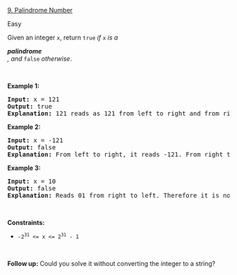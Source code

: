 <a class="no-underline hover:text-blue-s dark:hover:text-dark-blue-s truncate cursor-text whitespace-normal hover:!text-[inherit]" href="/problems/palindrome-number/">9. Palindrome Number</a>
<div class="relative inline-flex items-center justify-center text-caption px-2 py-1 gap-1 rounded-full bg-fill-secondary text-difficulty-easy dark:text-difficulty-easy">Easy</div>
<div class="elfjS" data-track-load="description_content"><p>Given an integer <code>x</code>, return <code>true</code><em> if </em><code>x</code><em> is a </em><span data-keyword="palindrome-integer" class=" cursor-pointer relative text-dark-blue-s text-sm"><div class="popover-wrapper inline-block" data-headlessui-state=""><div><div aria-expanded="false" data-headlessui-state="" id="headlessui-popover-button-:re4:"><div><em><strong>palindrome</strong></em></div></div><div style="position: fixed; z-index: 40; inset: 0px auto auto 0px; transform: translate(321px, 182px);"></div></div></div></span><em>, and </em><code>false</code><em> otherwise</em>.</p>

<p>&nbsp;</p>
<p><strong class="example">Example 1:</strong></p>

<pre><strong>Input:</strong> x = 121
<strong>Output:</strong> true
<strong>Explanation:</strong> 121 reads as 121 from left to right and from right to left.
</pre>

<p><strong class="example">Example 2:</strong></p>

<pre><strong>Input:</strong> x = -121
<strong>Output:</strong> false
<strong>Explanation:</strong> From left to right, it reads -121. From right to left, it becomes 121-. Therefore it is not a palindrome.
</pre>

<p><strong class="example">Example 3:</strong></p>

<pre><strong>Input:</strong> x = 10
<strong>Output:</strong> false
<strong>Explanation:</strong> Reads 01 from right to left. Therefore it is not a palindrome.
</pre>

<p>&nbsp;</p>
<p><strong>Constraints:</strong></p>

<ul>
	<li><code>-2<sup>31</sup>&nbsp;&lt;= x &lt;= 2<sup>31</sup>&nbsp;- 1</code></li>
</ul>

<p>&nbsp;</p>
<strong>Follow up:</strong> Could you solve it without converting the integer to a string?</div>